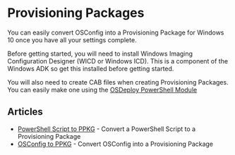 # Provisioning Packages

You can easily convert OSConfig into a Provisioning Package for Windows 10 once you have all your settings complete.

Before getting started, you will need to install Windows Imaging Configuration Designer \(WICD or Windows ICD\).  This is a component of the Windows ADK so get this installed before getting started.

You will also need to create CAB files when creating Provisioning Packages.  You can easily make one using the [OSDeploy PowerShell Module](../../downloads/osdeploy-powershell-module.md)

## Articles

* [PowerShell Script to PPKG](powershell-script-to-ppkg.md) - Convert a PowerShell Script to a Provisioning Package
* [OSConfig to PPKG](osconfig-to-ppkg.md) - Convert OSConfig into a Provisioning Package



